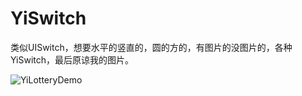 # YiSwitch
类似UISwitch，想要水平的竖直的，圆的方的，有图片的没图片的，各种YiSwitch，最后原谅我的图片。


![YiLotteryDemo](http://7u2k5i.com1.z0.glb.clouddn.com/github_YiSwitch.png?imageMogr2/thumbnail/!50p) 

